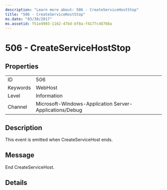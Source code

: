 ```yaml
---
description: "Learn more about: 506 - CreateServiceHostStop"
title: "506 - CreateServiceHostStop"
ms.date: "03/30/2017"
ms.assetid: f51e4903-1162-47bd-bf8a-f4177c48768a
---
```

# 506 - CreateServiceHostStop

## Properties  
  
|||  
|-|-|  
|ID|506|  
|Keywords|WebHost|  
|Level|Information|  
|Channel|Microsoft-Windows-Application Server-Applications/Debug|  
  
## Description  

 This event is emitted when CreateServiceHost ends.  
  
## Message  

 End CreateServiceHost.  
  
## Details

